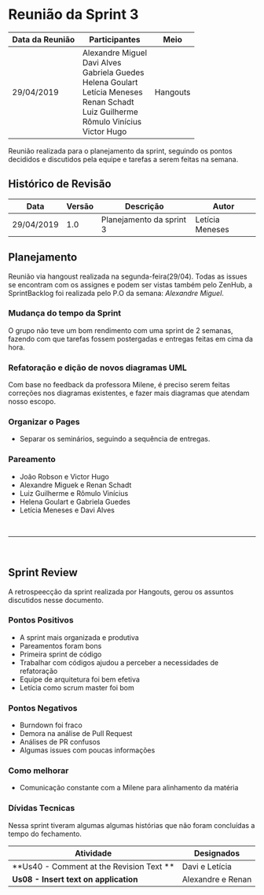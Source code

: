 # Reunião da Sprint 3

| Data da Reunião | Participantes | Meio |
| --- | --- | --- |
| 29/04/2019 | Alexandre Miguel <br> Davi Alves <br> Gabriela Guedes <br> Helena Goulart <br> Letícia Meneses <br> Renan Schadt <br> Luiz Guilherme <br> Rômulo Vinícius <br> Victor Hugo | Hangouts |

  Reunião realizada para o planejamento da sprint, seguindo os pontos decididos e discutidos pela equipe e tarefas a serem feitas na semana.

## Histórico de Revisão

  | Data | Versão | Descrição | Autor |
  |---|---|---|---|
  | 29/04/2019 | 1.0 | Planejamento da sprint 3 | Letícia Meneses |

## Planejamento
Reunião via hangoust realizada na segunda-feira(29/04). Todas as issues se encontram com os assignes e podem ser vistas também pelo ZenHub, a SprintBacklog foi realizada pelo P.O da semana: *Alexandre Miguel*.

### Mudança do tempo da Sprint
O grupo não teve um bom rendimento com uma sprint de 2 semanas, fazendo com que tarefas fossem postergadas e entregas feitas em cima da hora.

### Refatoração e dição de novos diagramas UML
Com base no feedback da professora Milene, é preciso serem feitas correções nos diagramas existentes, e fazer mais diagramas que atendam nosso escopo.

### Organizar o Pages
- Separar os seminários, seguindo a sequência de entregas.


### Pareamento

  * João Robson e Victor Hugo
  * Alexandre Miguek e Renan Schadt
  * Luiz Guilherme e Rômulo Vinícius
  * Helena Goulart e Gabriela Guedes
  * Letícia Meneses e Davi Alves


<br>


---------------------------------------------


<br>

## Sprint Review

A retrospeecção da sprint realizada por Hangouts, gerou os assuntos discutidos nesse documento.

### Pontos Positivos

- A sprint mais organizada e produtiva
- Pareamentos foram bons
- Primeira sprint de código
- Trabalhar com códigos ajudou a perceber a necessidades de refatoração
- Equipe de arquitetura foi bem efetiva
- Letícia como scrum master foi bom

### Pontos Negativos

- Burndown foi fraco
- Demora na análise de Pull Request
- Análises de PR confusos
- Algumas issues com poucas informações

### Como melhorar
- Comunicação constante com a Milene para alinhamento da matéria


### Dívidas Tecnicas
Nessa sprint tiveram algumas algumas histórias que não foram concluídas a tempo do fechamento.

| Atividade | Designados  |
| --- | --- |
| **Us40 - Comment at the Revision Text ** | Davi e Letícia |
| **Us08 - Insert text on application** | Alexandre e Renan |
